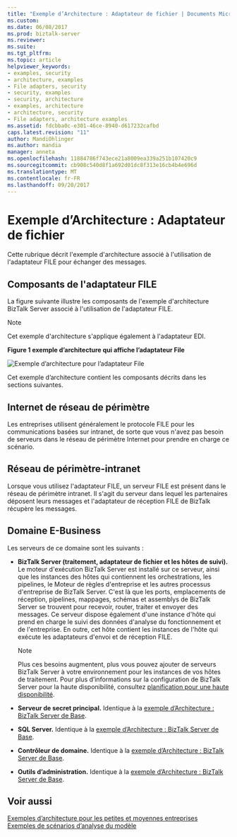 ```yaml
---
title: "Exemple d’Architecture : Adaptateur de fichier | Documents Microsoft"
ms.custom: 
ms.date: 06/08/2017
ms.prod: biztalk-server
ms.reviewer: 
ms.suite: 
ms.tgt_pltfrm: 
ms.topic: article
helpviewer_keywords:
- examples, security
- architecture, examples
- File adapters, security
- security, examples
- security, architecture
- examples, architecture
- architecture, security
- File adapters, architecture examples
ms.assetid: fdcbba0c-e301-46ce-8940-d617232cafbd
caps.latest.revision: "11"
author: MandiOhlinger
ms.author: mandia
manager: anneta
ms.openlocfilehash: 11884786f743ece21a8009ea339a251b107420c9
ms.sourcegitcommit: cb908c540d8f1a692d01dc8f313e16cb4b4e696d
ms.translationtype: MT
ms.contentlocale: fr-FR
ms.lasthandoff: 09/20/2017
---
```

# <a name="sample-architecture-file-adapter"></a>Exemple d’Architecture : Adaptateur de fichier
Cette rubrique décrit l'exemple d'architecture associé à l'utilisation de l'adaptateur FILE pour échanger des messages.  
  
## <a name="file-adapter-components"></a>Composants de l'adaptateur FILE  
 La figure suivante illustre les composants de l'exemple d'architecture BizTalk Server associé à l'utilisation de l'adaptateur FILE.  
  
> [!NOTE]
>  Cet exemple d'architecture s'applique également à l'adaptateur EDI.  
  
 **Figure 1 exemple d’architecture qui affiche l’adaptateur File**  
  
 ![Exemple d’architecture pour l’adaptateur File](../core/media/tdi-sec-refarch-file.gif "TDI_Sec_RefArch_File")  
  
 Cet exemple d’architecture contient les composants décrits dans les sections suivantes.  
  
## <a name="perimeter-network-internet"></a>Internet de réseau de périmètre  
 Les entreprises utilisent généralement le protocole FILE pour les communications basées sur intranet, de sorte que vous n'avez pas besoin de serveurs dans le réseau de périmètre Internet pour prendre en charge ce scénario.  
  
## <a name="perimeter-network-intranet"></a>Réseau de périmètre-intranet  
 Lorsque vous utilisez l'adaptateur FILE, un serveur FILE est présent dans le réseau de périmètre intranet. Il s'agit du serveur dans lequel les partenaires déposent leurs messages et l'adaptateur de réception FILE de BizTalk récupère les messages.  
  
## <a name="e-business-domain"></a>Domaine E-Business  
 Les serveurs de ce domaine sont les suivants :  
  
-   **BizTalk Server (traitement, adaptateur de fichier et les hôtes de suivi).** Le moteur d'exécution BizTalk Server est installé sur ce serveur, ainsi que les instances des hôtes qui contiennent les orchestrations, les pipelines, le Moteur de règles d'entreprise et les autres processus d'entreprise de BizTalk Server. C'est là que les ports, emplacements de réception, pipelines, mappages, schémas et assemblys de BizTalk Server se trouvent pour recevoir, router, traiter et envoyer des messages. Ce serveur dispose également d'une instance d'hôte qui prend en charge le suivi des données d'analyse du fonctionnement et de l'entreprise. En outre, cet hôte contient les instances de l'hôte qui exécute les adaptateurs d'envoi et de réception FILE.  
  
    > [!NOTE]
    >  Plus ces besoins augmentent, plus vous pouvez ajouter de serveurs BizTalk Server à votre environnement pour les instances de vos hôtes de traitement. Pour plus d’informations sur la configuration de BizTalk Server pour la haute disponibilité, consultez [planification pour une haute disponibilité](../core/planning-for-high-availability3.md).  
  
-   **Serveur de secret principal.** Identique à la [exemple d’Architecture : BizTalk Server de Base](../core/sample-architecture-base-biztalk-server.md).  
  
-   **SQL Server.** Identique à la [exemple d’Architecture : BizTalk Server de Base](../core/sample-architecture-base-biztalk-server.md).  
  
-   **Contrôleur de domaine.** Identique à la [exemple d’Architecture : BizTalk Server de Base](../core/sample-architecture-base-biztalk-server.md).  
  
-   **Outils d’administration.** Identique à la [exemple d’Architecture : BizTalk Server de Base](../core/sample-architecture-base-biztalk-server.md).  
  
## <a name="see-also"></a>Voir aussi  
 [Exemples d’architecture pour les petites et moyennes entreprises](../core/sample-architectures-for-small-medium-sized-companies.md)   
 [Exemples de scénarios d’analyse du modèle](../core/sample-scenarios-for-threat-model-analysis.md)